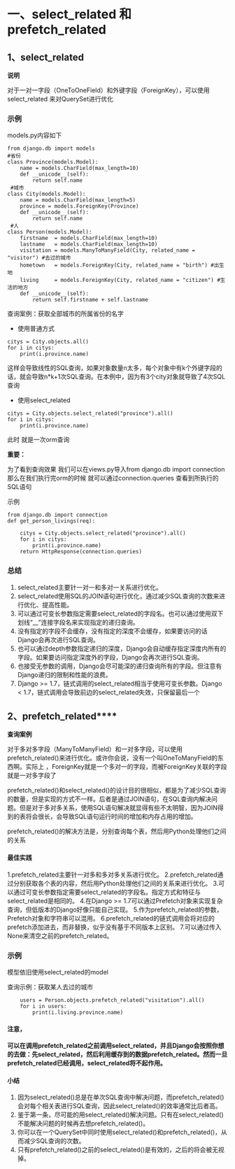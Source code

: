 # 一、select_related 和 prefetch_related

## 1、select_related

**说明**

对于一对一字段（OneToOneField）和外键字段（ForeignKey），可以使用select_related 来对QuerySet进行优化

### 示例

models.py内容如下

~~~
from django.db import models
#省份
class Province(models.Model):
    name = models.CharField(max_length=10)
    def __unicode__(self):
        return self.name
 #城市
class City(models.Model):
    name = models.CharField(max_length=5)
    province = models.ForeignKey(Province)
    def __unicode__(self):
        return self.name
 #人
class Person(models.Model):
    firstname  = models.CharField(max_length=10)
    lastname   = models.CharField(max_length=10)
    visitation = models.ManyToManyField(City, related_name = "visitor") #去过的城市
    hometown   = models.ForeignKey(City, related_name = "birth") #出生地
    living     = models.ForeignKey(City, related_name = "citizen") #生活的地方
    def __unicode__(self):
        return self.firstname + self.lastname

~~~

查询案例：获取全部城市的所属省份的名字

- 使用普通方式

~~~
citys = City.objects.all()
for i in citys:
    print(i.province.name)
~~~

这样会导致线性的SQL查询，如果对象数量n太多，每个对象中有k个外键字段的话，就会导致n*k+1次SQL查询。在本例中，因为有3个city对象就导致了4次SQL查询

- 使用select_related

~~~
citys = City.objects.select_related("province").all()
for i in citys:
    print(i.province.name)
~~~

此时 就是一次orm查询

**重要：**

为了看到查询效果 我们可以在views.py导入from django.db import connection 那么在我们执行完orm的时候 就可以通过connection.queries 查看到所执行的SQL语句 

示例

~~~
from django.db import connection
def get_person_livings(req):
    
    citys = City.objects.select_related("province").all()
	for i in citys:
    	print(i.province.name)
    return HttpResponse(connection.queries)
~~~



### 总结

1. select_related主要针一对一和多对一关系进行优化。
2. select_related使用SQL的JOIN语句进行优化，通过减少SQL查询的次数来进行优化、提高性能。
3. 可以通过可变长参数指定需要select_related的字段名。也可以通过使用双下划线“__”连接字段名来实现指定的递归查询。
4. 没有指定的字段不会缓存，没有指定的深度不会缓存，如果要访问的话Django会再次进行SQL查询。
5. 也可以通过depth参数指定递归的深度，Django会自动缓存指定深度内所有的字段。如果要访问指定深度外的字段，Django会再次进行SQL查询。
6. 也接受无参数的调用，Django会尽可能深的递归查询所有的字段。但注意有Django递归的限制和性能的浪费。
7. Django >= 1.7，链式调用的select_related相当于使用可变长参数。Django < 1.7，链式调用会导致前边的select_related失效，只保留最后一个

## 2、prefetch_related****

**查询案例**



对于多对多字段（ManyToManyField）和一对多字段，可以使用prefetch_related()来进行优化。或许你会说，没有一个叫OneToManyField的东西啊。实际上 ，ForeignKey就是一个多对一的字段，而被ForeignKey关联的字段就是一对多字段了

prefetch_related()和select_related()的设计目的很相似，都是为了减少SQL查询的数量，但是实现的方式不一样。后者是通过JOIN语句，在SQL查询内解决问题。但是对于多对多关系，使用SQL语句解决就显得有些不太明智，因为JOIN得到的表将会很长，会导致SQL语句运行时间的增加和内存占用的增加。

prefetch_related()的解决方法是，分别查询每个表，然后用Python处理他们之间的关系

#### 最佳实践

1.prefetch_related主要针一对多和多对多关系进行优化。
2.prefetch_related通过分别获取各个表的内容，然后用Python处理他们之间的关系来进行优化。
3.可以通过可变长参数指定需要select_related的字段名。指定方式和特征与select_related是相同的。
4.在Django >= 1.7可以通过Prefetch对象来实现复杂查询，但低版本的Django好像只能自己实现。
5.作为prefetch_related的参数，Prefetch对象和字符串可以混用。
6.prefetch_related的链式调用会将对应的prefetch添加进去，而非替换，似乎没有基于不同版本上区别。
7.可以通过传入None来清空之前的prefetch_related。

### 示例

模型依旧使用select_related的model

查询示例：获取某人去过的城市

~~~
	users = Person.objects.prefetch_related("visitation").all()
    for i in users:
        print(i.living.province.name)
~~~





#### 注意，

**可以在调用prefetch_related之前调用select_related，并且Django会按照你想的去做：先select_related，然后利用缓存到的数据prefetch_related。然而一旦prefetch_related已经调用，select_related将不起作用。**

#### 小结

1. 因为select_related()总是在单次SQL查询中解决问题，而prefetch_related()会对每个相关表进行SQL查询，因此select_related()的效率通常比后者高。
2. 鉴于第一条，尽可能的用select_related()解决问题。只有在select_related()不能解决问题的时候再去想prefetch_related()。
3. 你可以在一个QuerySet中同时使用select_related()和prefetch_related()，从而减少SQL查询的次数。
4. 只有prefetch_related()之前的select_related()是有效的，之后的将会被无视掉。

